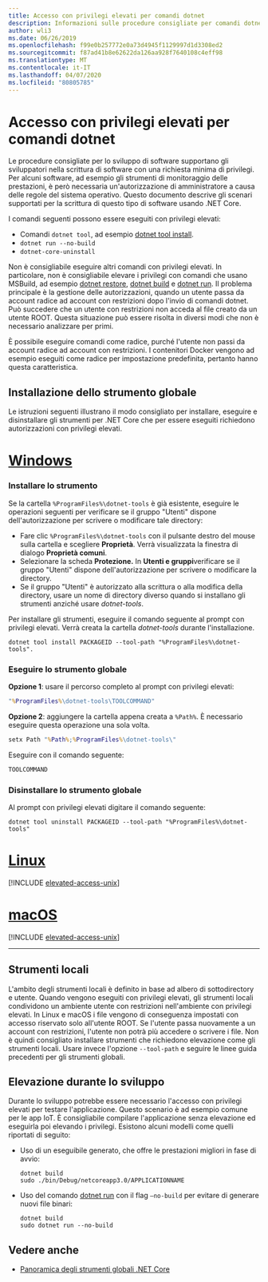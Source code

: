 ```yaml
---
title: Accesso con privilegi elevati per comandi dotnet
description: Informazioni sulle procedure consigliate per comandi dotnet che richiedono l'accesso con privilegi elevati.
author: wli3
ms.date: 06/26/2019
ms.openlocfilehash: f99e0b257772e0a73d4945f1129997d1d3308ed2
ms.sourcegitcommit: f87ad41b8e62622da126aa928f7640108c4eff98
ms.translationtype: MT
ms.contentlocale: it-IT
ms.lasthandoff: 04/07/2020
ms.locfileid: "80805785"
---
```

# <a name="elevated-access-for-dotnet-commands"></a>Accesso con privilegi elevati per comandi dotnet

Le procedure consigliate per lo sviluppo di software supportano gli sviluppatori nella scrittura di software con una richiesta minima di privilegi. Per alcuni software, ad esempio gli strumenti di monitoraggio delle prestazioni, è però necessaria un'autorizzazione di amministratore a causa delle regole del sistema operativo. Questo documento descrive gli scenari supportati per la scrittura di questo tipo di software usando .NET Core.

I comandi seguenti possono essere eseguiti con privilegi elevati:

- Comandi `dotnet tool`, ad esempio [dotnet tool install](dotnet-tool-install.md).
- `dotnet run --no-build`
- `dotnet-core-uninstall`

Non è consigliabile eseguire altri comandi con privilegi elevati. In particolare, non è consigliabile elevare i privilegi con comandi che usano MSBuild, ad esempio [dotnet restore](dotnet-restore.md), [dotnet build](dotnet-build.md) e [dotnet run](dotnet-run.md). Il problema principale è la gestione delle autorizzazioni, quando un utente passa da account radice ad account con restrizioni dopo l'invio di comandi dotnet. Può succedere che un utente con restrizioni non acceda al file creato da un utente ROOT. Questa situazione può essere risolta in diversi modi che non è necessario analizzare per primi.

È possibile eseguire comandi come radice, purché l'utente non passi da account radice ad account con restrizioni. I contenitori Docker vengono ad esempio eseguiti come radice per impostazione predefinita, pertanto hanno questa caratteristica.

## <a name="global-tool-installation"></a>Installazione dello strumento globale

Le istruzioni seguenti illustrano il modo consigliato per installare, eseguire e disinstallare gli strumenti per .NET Core che per essere eseguiti richiedono autorizzazioni con privilegi elevati.

<!-- markdownlint-disable MD025 -->

# <a name="windows"></a>[Windows](#tab/windows)

### <a name="install-the-tool"></a>Installare lo strumento

Se la cartella `%ProgramFiles%\dotnet-tools` è già esistente, eseguire le operazioni seguenti per verificare se il gruppo "Utenti" dispone dell'autorizzazione per scrivere o modificare tale directory:

- Fare clic `%ProgramFiles%\dotnet-tools` con il pulsante destro del mouse sulla cartella e scegliere **Proprietà**. Verrà visualizzata la finestra di dialogo **Proprietà comuni**.
- Selezionare la scheda **Protezione.** In **Utenti e gruppi**verificare se il gruppo "Utenti" dispone dell'autorizzazione per scrivere o modificare la directory.
- Se il gruppo "Utenti" è autorizzato alla scrittura o alla modifica della directory, usare un nome di directory diverso quando si installano gli strumenti anziché usare *dotnet-tools*.

Per installare gli strumenti, eseguire il comando seguente al prompt con privilegi elevati. Verrà creata la cartella *dotnet-tools* durante l'installazione.

```dotnetcli
dotnet tool install PACKAGEID --tool-path "%ProgramFiles%\dotnet-tools".
```

### <a name="run-the-global-tool"></a>Eseguire lo strumento globale

**Opzione 1**: usare il percorso completo al prompt con privilegi elevati:

```cmd
"%ProgramFiles%\dotnet-tools\TOOLCOMMAND"
```

**Opzione 2**: aggiungere la cartella appena creata a `%Path%`. È necessario eseguire questa operazione una sola volta.

```cmd
setx Path "%Path%;%ProgramFiles%\dotnet-tools\"
```

Eseguire con il comando seguente:

```cmd
TOOLCOMMAND
```

### <a name="uninstall-the-global-tool"></a>Disinstallare lo strumento globale

Al prompt con privilegi elevati digitare il comando seguente:

```dotnetcli
dotnet tool uninstall PACKAGEID --tool-path "%ProgramFiles%\dotnet-tools"
```

# <a name="linux"></a>[Linux](#tab/linux)

[!INCLUDE [elevated-access-unix](../../../includes/elevated-access-unix.md)]

# <a name="macos"></a>[macOS](#tab/macos)

[!INCLUDE [elevated-access-unix](../../../includes/elevated-access-unix.md)]

---

## <a name="local-tools"></a>Strumenti locali

L'ambito degli strumenti locali è definito in base ad albero di sottodirectory e utente. Quando vengono eseguiti con privilegi elevati, gli strumenti locali condividono un ambiente utente con restrizioni nell'ambiente con privilegi elevati. In Linux e macOS i file vengono di conseguenza impostati con accesso riservato solo all'utente ROOT. Se l'utente passa nuovamente a un account con restrizioni, l'utente non potrà più accedere o scrivere i file. Non è quindi consigliato installare strumenti che richiedono elevazione come gli strumenti locali. Usare invece l'opzione `--tool-path` e seguire le linee guida precedenti per gli strumenti globali.

## <a name="elevation-during-development"></a>Elevazione durante lo sviluppo

Durante lo sviluppo potrebbe essere necessario l'accesso con privilegi elevati per testare l'applicazione. Questo scenario è ad esempio comune per le app IoT. È consigliabile compilare l'applicazione senza elevazione ed eseguirla poi elevando i privilegi. Esistono alcuni modelli come quelli riportati di seguito:

- Uso di un eseguibile generato, che offre le prestazioni migliori in fase di avvio:

   ```dotnetcli
   dotnet build
   sudo ./bin/Debug/netcoreapp3.0/APPLICATIONNAME
   ```

- Uso del comando [dotnet run](dotnet-run.md) con il flag `—no-build` per evitare di generare nuovi file binari:

   ```dotnetcli
   dotnet build
   sudo dotnet run --no-build
   ```

## <a name="see-also"></a>Vedere anche

- [Panoramica degli strumenti globali .NET Core](global-tools.md)
